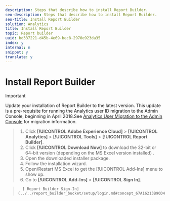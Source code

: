 ```yaml
---
description: Steps that describe how to install Report Builder.
seo-description: Steps that describe how to install Report Builder.
seo-title: Install Report Builder
solution: Analytics
title: Install Report Builder
topic: Report builder
uuid: bd337221-d45b-4e69-bec8-2970e923da35
index: y
internal: n
snippet: y
translate: y
---
```


# Install Report Builder


>[!IMPORTANT]
>
>Update your installation of Report Builder to the latest version. This update is a pre-requisite for running the Analytics user ID migration to the Admin Console, beginning in April 2018.See [ Analytics User Migration to the Admin Console](https://marketing.adobe.com/resources/help/en_US/experience-cloud/admin-console/analytics-migration/) for migration information. 




>1. Click **[!UICONTROL  Adobe Experience Cloud]** > **[!UICONTROL  Analytics]** > **[!UICONTROL  Tools]** > **[!UICONTROL  Report Builder]**.
>1. Click **[!UICONTROL  Download Now]** to download the 32-bit or 64-bit version (depending on the MS Excel version installed) .
>1. Open the downloaded installer package.
>1. Follow the installation wizard.
>1. Open/Restart MS Excel to get the [!UICONTROL  Add-Ins] menu to show up.
>1. Go to **[!UICONTROL  Add-Ins]** > **[!UICONTROL  Sign In]**.

>       [ Report Builder Sign-In](../../report_builder_bucket/setup/login.md#concept_67A16213B90D43C7A624C4E43B821981)